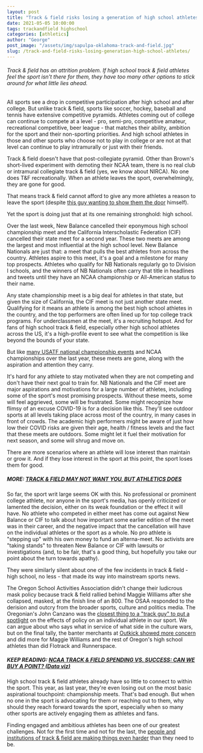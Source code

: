 ```yaml
---
layout: post
title: "Track & field risks losing a generation of high school athletes"
date: 2021-05-05 10:00:00
tags: trackandfield highschool
categories: [athletics]
author: "George"
post_image: "/assets/img/sapulpa-oklahoma-track-and-field.jpg"
slug: /track-and-field-risks-losing-generation-high-school-athletes/
---
```

<h6>Track & field has an attrition problem. If high school track & field athletes feel the sport isn't there for them, they have too many other options to stick around for what little lies ahead.</h6>

All sports see a drop in competitive participation after high school and after college. But unlike track & field, sports like soccer, hockey, baseball and tennis have extensive competitive pyramids. Athletes coming out of college can continue to compete at a level - pro, semi-pro, competitive amateur, recreational competitive, beer league - that matches their ability, ambition for the sport and their non-sporting priorities. And high school athletes in those and other sports who choose not to play in college or are not at that level can continue to play intramurally or just with their friends.

Track & field doesn't have that post-collegiate pyramid. Other than Brown's short-lived experiment with demoting their NCAA team, there is no real club or intramural collegiate track & field (yes, we know about NIRCA). No one does T&F recreationally. When an athlete leaves the sport, overwhelmingly, they are gone for good.

That means track & field cannot afford to give any more athletes a reason to leave the sport (despite [this guy wanting to show them the door](https://nalathletics.com/blog/2020/03/30/athletics-wants-more-athletes) himself). 

Yet the sport is doing just that at its one remaining stronghold: high school.  

Over the last week, New Balance cancelled their eponymous high school championship meet and the California Interscholastic Federation (CIF) cancelled their state meet for a second year. These two meets are among the largest and most influential at the high school level. New Balance Nationals are just that: a meet that pulls the best athletes from across the country. Athletes aspire to this meet, it's a goal and a milestone for many top prospects. Athletes who qualify for NB Nationals regularly go to Division I schools, and the winners of NB Nationals often carry that title in headlines and tweets until they have an NCAA championship or All-American status to their name. 

Any state championship meet is a big deal for athletes in that state, but given the size of California, the CIF meet is not just another state meet. Qualifying for it means an athlete is among the best high school athletes in the country, and the top performers are often lined up for top college track programs. For underclassmen at the meet, it's a recruiting hotspot. And for fans of high school track & field, especially other high school athletes across the US, it's a high-profile event to see what the competition is like beyond the bounds of your state.

But like [many USATF national championship events](https://nalathletics.com/blog/2021/03/04/usatf-defaults-another-national-championship) and NCAA championships over the last year, these meets are gone, along with the aspiration and attention they carry.

It's hard for any athlete to stay motivated when they are not competing and don't have their next goal to train for. NB Nationals and the CIF meet are major aspirations and motivations for a large number of athletes, including some of the sport's most promising prospects. Without these meets, some will feel aggrieved, some will be frustrated. Some might recognize how flimsy of an excuse COVID-19 is for a decision like this. They'll see outdoor sports at all levels  taking place across most of the country, in many cases in front of crowds. The academic high performers might be aware of just how low their COVID risks are given their age, health / fitness levels and the fact that these meets are outdoors. Some might let it fuel their motivation for next season, and some will shrug and move on. 

There are more scenarios where an athlete will lose interest than maintain or grow it. And if they lose interest in the sport at this point, the sport loses them for good.

##### MORE: [TRACK & FIELD MAY NOT WANT YOU, BUT ATHLETICS DOES](https://nalathletics.com/blog/2020/03/30/athletics-wants-more-athletes)

So far, the sport writ large seems OK with this. No professional or prominent college athlete, nor anyone in the sport's media, has openly criticized or lamented the decision, either on its weak foundation or the effect it will have. No athlete who competed in either meet has come out against New Balance or CIF to talk about how important some earlier edition of the meet was in their career, and the negative impact that the cancellation will have on the individual athletes or the sport as a whole. No pro athlete is "stepping up" with his own money to fund an alterna-meet. No activists are "taking stands" to threaten New Balance or CIF with lawsuits or investigations (and, to be fair, that's a good thing, but hopefully you take our point about the turn towards apathy). 

They were similarly silent about one of the few incidents in track & field - high school, no less - that made its way into mainstream sports news. 

The Oregon School Activities Association didn't change their ludicrous mask policy because track & field rallied behind Maggie Williams after she collapsed, masked, at the finish line of an 800. The OSAA responded to the derision and outcry from the broader sports, culture and politics media. The Oregonian's John Canzano was the [closest thing to a "track guy" to put a spotlight](https://www.oregonlive.com/sports/john_canzano/2021/04/canzano-state-leadership-fails-to-see-the-finish-line-with-high-school-running-mask-rule.html) on the effects of policy on an individual athlete in our sport. We can argue about who says what in service of what side in the culture wars, but on the final tally, the banter merchants at [Outkick showed more concern](https://www.outkick.com/oregon-hs-track-coach-calls-for-mask-lunatics-to-drop-rule-after-runner-suffers-complete-oxygen-debt/) and did more for Maggie Williams and the rest of Oregon's high school athletes than did Flotrack and Runnerspace.

##### KEEP READING: [NCAA TRACK & FIELD SPENDING VS. SUCCESS: CAN WE BUY A POINT? (Data viz)](https://nalathletics.com/blog/2021/01/05/ncaa-track-and-field-spending-results)

High school track & field athletes already have so little to connect to within the sport. This year, as last year, they're even losing out on the most basic aspirational touchpoint: championship meets. That's bad enough. But when no one in the sport is advocating for them or reaching out to them, why should they reach forward towards the sport, especially when so many other sports are actively engaging them as athletes and fans.

Finding engaged and ambitious athletes has been one of our greatest challenges. Not for the first time and not for the last, the [people and institutions of track & field are making things even harder](https://nalathletics.com/blog/2021/03/01/open-plea-track-field-coaches) than they need to be.
